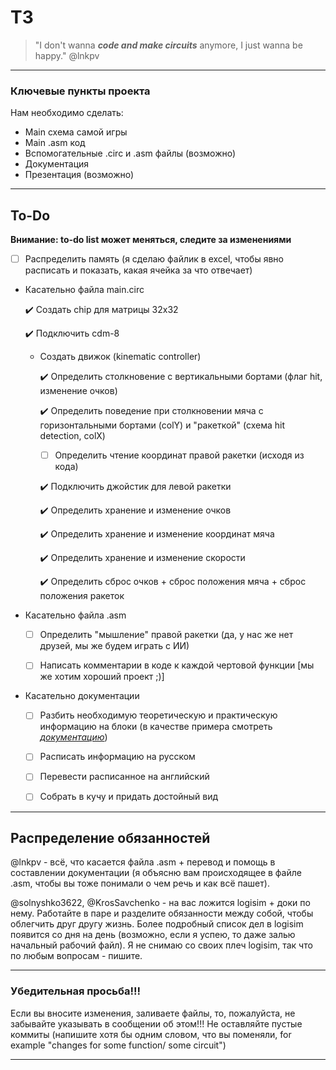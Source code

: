 # ТЗ 
> "I don't wanna ***code and make circuits*** anymore, I just wanna be happy." @lnkpv

***
### Ключевые пункты проекта
Нам необходимо сделать:
+ Main схема самой игры
+ Main .asm код
+ Вспомогательные .circ и .asm файлы (возможно)
+ Документация
+ Презентация (возможно)
***
## To-Do
**Внимание: to-do list может меняться, следите за изменениями**
- [ ] Распределить память (я сделаю файлик в excel, чтобы явно расписать и показать, какая ячейка за что отвечает) 
+ Касательно файла main.circ
    
    :heavy_check_mark: Создать chip для матрицы 32x32
    
    :heavy_check_mark: Подключить cdm-8
    
    - Создать движок (kinematic controller)
        
        :heavy_check_mark: Определить столкновение с вертикальными бортами (флаг hit, изменение очков)
        
        :heavy_check_mark: Определить поведение при столкновении мяча с горизонтальными бортами (colY) и "ракеткой" (схема hit detection, colX)
        
        - [ ] Определить чтение координат правой ракетки (исходя из кода)
        
        :heavy_check_mark: Подключить джойстик для левой ракетки 
        
        :heavy_check_mark: Определить хранение и изменение очков
        
        :heavy_check_mark: Определить хранение и изменение координат мяча 
        
        :heavy_check_mark: Определить хранение и изменение скорости
        
        :heavy_check_mark: Определить сброс очков + сброс положения мяча + сброс положения ракеток
+ Касательно файла .asm 
    
    - [ ] Определить "мышление" правой ракетки (да, у нас же нет друзей, мы же будем играть с ИИ)
    
    - [ ] Написать комментарии в коде к каждой чертовой функции [мы же хотим хороший проект ;)]
+ Касательно документации
    
    - [ ] Разбить необходимую теоретическую и практическую информацию на блоки (в качестве примера смотреть *[документацию](https://github.com/lnkpv/TV-Tennis-DP/blob/main/Project-B.pdf)*)
    
    - [ ] Расписать информацию на русском
    
    - [ ] Перевести расписанное на английский
    
    - [ ] Собрать в кучу и придать достойный вид
***
## Распределение обязанностей
@lnkpv - всё, что касается файла .asm + перевод и помощь в составлении документации (я объясню вам происходящее в файле .asm, чтобы вы тоже понимали о чем речь и как всё пашет).

@solnyshko3622, @KrosSavchenko - на вас ложится logisim + доки по нему. Работайте в паре и разделите обязанности между собой, чтобы облегчить друг другу жизнь. Более подробный список дел в logisim появится со дня на день (возможно, если я успею, то даже залью начальный рабочий файл). Я не снимаю со своих плеч logisim, так что по любым вопросам - пишите.
***
### Убедительная просьба!!!
Если вы вносите изменения, заливаете файлы, то, пожалуйста, не забывайте указывать в сообщении об этом!!!
Не оставляйте пустые коммиты (напишите хотя бы одним словом, что вы поменяли, for example  "changes for some function/ some circuit")
***
